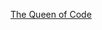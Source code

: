---
layout: post
wordpress_id: 1771
wordpress_url: http://noesbueno.com/archives/1771
date: '2015-02-01 12:26:16 -0600'
date_gmt: '2015-02-01 17:26:16 -0600'
body: |
  <p><a href="http://fivethirtyeight.com/features/the-queen-of-code/">The Queen of Code</a></p>
---